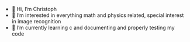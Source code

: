 - 👋 Hi, I’m Christoph
- 👀 I’m interested in everything math and physics related, special interest in image recognition
- 🌱 I’m currently learning c and documenting and properly testing my code

<!---
christophherb/christophherb is a ✨ special ✨ repository because its `README.md` (this file) appears on your GitHub profile.
You can click the Preview link to take a look at your changes.
--->
